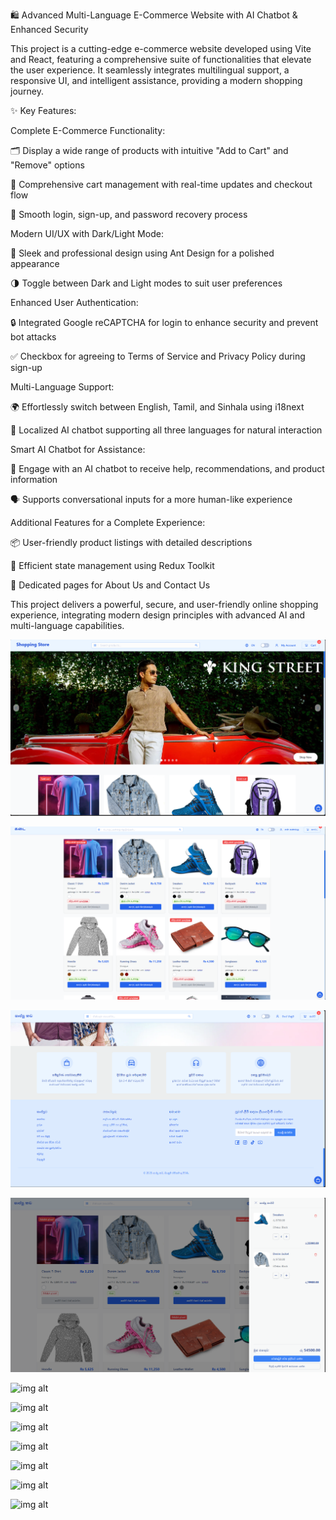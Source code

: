 🛍️ Advanced Multi-Language E-Commerce Website with AI Chatbot & Enhanced Security

This project is a cutting-edge e-commerce website developed using Vite and React, featuring a comprehensive suite of functionalities that elevate the user experience. It seamlessly integrates multilingual support, a responsive UI, and intelligent assistance, providing a modern shopping journey.

✨ Key Features:

Complete E-Commerce Functionality:

🗂️ Display a wide range of products with intuitive "Add to Cart" and "Remove" options

🛒 Comprehensive cart management with real-time updates and checkout flow

📝 Smooth login, sign-up, and password recovery process

Modern UI/UX with Dark/Light Mode:

💅 Sleek and professional design using Ant Design for a polished appearance

🌗 Toggle between Dark and Light modes to suit user preferences

Enhanced User Authentication:

🔒 Integrated Google reCAPTCHA for login to enhance security and prevent bot attacks

✅ Checkbox for agreeing to Terms of Service and Privacy Policy during sign-up

Multi-Language Support:

🌍 Effortlessly switch between English, Tamil, and Sinhala using i18next

💬 Localized AI chatbot supporting all three languages for natural interaction

Smart AI Chatbot for Assistance:

🤖 Engage with an AI chatbot to receive help, recommendations, and product information

🗣️ Supports conversational inputs for a more human-like experience

Additional Features for a Complete Experience:

📦 User-friendly product listings with detailed descriptions

🔄 Efficient state management using Redux Toolkit

📑 Dedicated pages for About Us and Contact Us

This project delivers a powerful, secure, and user-friendly online shopping experience, integrating modern design principles with advanced AI and multi-language capabilities.

![img alt](https://github.com/samadhii99/Shopping-Store/blob/17aa584a540eac524474364a6ddef9cee129fe96/1.PNG)

![img alt](https://github.com/samadhii99/Shopping-Store/blob/acfcfde2cab34c0541888815554fa52143c0e548/2.PNG)

![img alt](https://github.com/samadhii99/Shopping-Store/blob/0822dc4c23c03994eaff1eb0b28df6acc56733f2/3.PNG)

![img alt](https://github.com/samadhii99/Shopping-Store/blob/01b1d8a3708131ae8516243a3332b39368de6474/4.PNG)

![img alt]()

![img alt]()

![img alt]()

![img alt]()

![img alt]()

![img alt]()

![img alt]()

